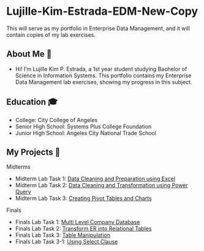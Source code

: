 # Lujille-Kim-Estrada-EDM-New-Copy
This will serve as my portfolio in Enterprise Data Management, and it will contain copies of my lab exercises.
## About Me 🍄
- Hi! I’m Lujille Kim P. Estrada, a 1st year student studying Bachelor of Science in Information Systems. This portfolio contains my Enterprise Data Management lab exercises, showing my progress in this subject.
## Education 🎓
- College: City College of Angeles
- Senior High School: Systems Plus College Foundation
- Junior High School: Angeles City National Trade School 

## My Projects 📂
Midterms
- Midterm Lab Task 1: [Data Cleaning and Preparation using Excel](https://github.com/lujillekim/Lujille-Kim-Estrada-EDM-New-Copy/blob/main/Midterm%20Task%201)
- Midterm Lab Task 2: [Data Cleaning and Transformation using Power Query](https://github.com/lujillekim/Lujille-Kim-Estrada-EDM-New-Copy/blob/main/Midterm%20Task%202)
- Midterm Lab Task 3: [Creating Pivot Tables and Charts](https://github.com/lujillekim/Lujille-Kim-Estrada-EDM-New-Copy/blob/main/Midterm%20Task%203)

Finals
- Finals Lab Task 1: [Multi Level Company Database](https://github.com/lujillekim/Lujille-Kim-Estrada-EDM-New-Copy/blob/main/Finals%20Task%201)
- Finals Lab Task 2: [Transform ER into Relational Tables](https://github.com/lujillekim/Lujille-Kim-Estrada-EDM-New-Copy/blob/main/Finals%20Task%202)
- Finals Lab Task 3: [Table Manipulation](https://github.com/lujillekim/Lujille-Kim-Estrada-EDM-New-Copy/blob/main/Finals%20Task%203)
- Finals Lab Task 3-1: [Using Select Clause](https://github.com/lujillekim/Lujille-Kim-Estrada-EDM-New-Copy/blob/main/Finals%20Task%203-1/README.md)
